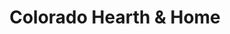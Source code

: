 ---
title: "Colorado Hearth & Home"
url: /greenwood-village/colorado-hearth-and-home/
shop: houseware
---